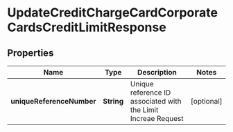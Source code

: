 # UpdateCreditChargeCardCorporateCardsCreditLimitResponse

## Properties
Name | Type | Description | Notes
------------ | ------------- | ------------- | -------------
**uniqueReferenceNumber** | **String** | Unique reference ID associated with the Limit Increae Request |  [optional]
